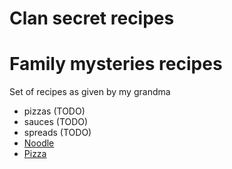 # Clan secret recipes
# Family mysteries recipes

Set of recipes as given by my grandma


* pizzas (TODO)
* sauces (TODO)
* spreads (TODO)
* [Noodle](./noodle.md)
* [Pizza](./pizza.md)

